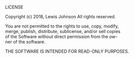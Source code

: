 LICENSE

Copyright (c) 2018, Lewis Johnson
All rights reserved.

You are not permitted to the rights to use, copy, modify, <br>
merge, publish, distribute, sublicense, and/or sell copies <br>
of the Software without direct permission from the ow-<br>
ner of the software.

THE SOFTWARE IS INTENDED FOR READ-ONLY PURPOSES.
